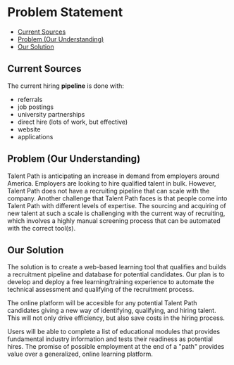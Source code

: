 # Problem Statement

- [Current Sources](#Current-Sources)
- [Problem (Our Understanding)](#Problem-Our-Understanding)
- [Our Solution](#Our-Solution)

## Current Sources

The current hiring **pipeline** is done with:

- referrals
- job postings
- university partnerships
- direct hire (lots of work, but effective)
- website
- applications

## Problem (Our Understanding)

Talent Path is anticipating an increase in demand from employers around America. Employers are looking to hire qualified talent in bulk. However, Talent Path does not have a recruiting pipeline that can scale with the company. Another challenge that Talent Path faces is that people come into Talent Path with different levels of expertise. The sourcing and acquiring of new talent at such a scale is challenging with the current way of recruiting, which involves a highly manual screening process that can be automated with the correct tool(s).

## Our Solution

The solution is to create a web-based learning tool that qualifies and builds a recruitment pipeline and database for potential candidates. Our plan is to develop and deploy a free learning/training experience to automate the technical assessment and qualifying of the recruitment process.

The online platform will be accesible for any potential Talent Path candidates giving a new way of identifying, qualifying, and hiring talent. This will not only drive efficiency, but also save costs in the hiring process.

Users will be able to complete a list of educational modules that provides fundamental industry information and tests their readiness as potential hires. The promise of possible employment at the end of a "path" provides value over a generalized, online learning platform.
